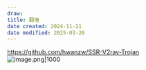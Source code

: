 ```yaml
---
draw:
title: 翻墙
date created: 2024-11-21
date modified: 2025-03-20
---
```


https://github.com/hwanzw/SSR-V2ray-Trojan  
![image.png|1000](https://imagehosting4picgo.oss-cn-beijing.aliyuncs.com/imagehosting/fix-dir%2Fpicgo%2Fpicgo-clipboard-images%2F2024%2F11%2F21%2F23-18-13-60507a2a166a866064fc24fd43ca7d3d-202411212318774-aa14ee.png)
